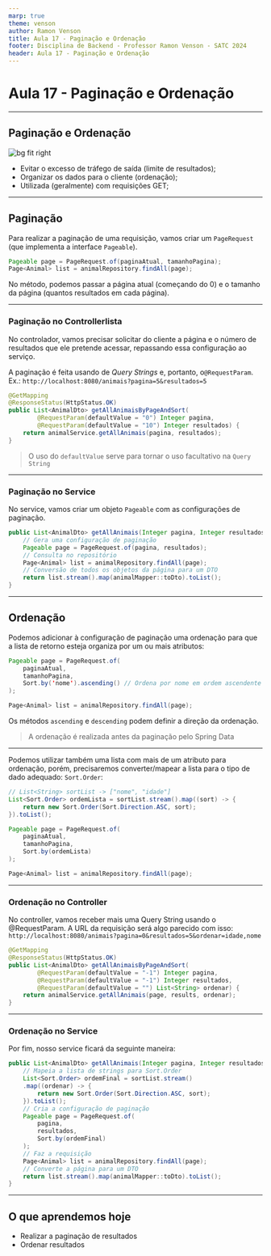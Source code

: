 ```yaml
---
marp: true
theme: venson
author: Ramon Venson
title: Aula 17 - Paginação e Ordenação
footer: Disciplina de Backend - Professor Ramon Venson - SATC 2024
header: Aula 17 - Paginação e Ordenação
---
```


<!-- 
_class: lead
-->

# Aula 17 - Paginação e Ordenação

---

<!--
paginate: true
class: normal
-->

## Paginação e Ordenação

![bg fit right](https://www.bezkoder.com/wp-content/uploads/thymeleaf-pagination-spring-boot-filter.png)

* Evitar o excesso de tráfego de saída (limite de resultados);
* Organizar os dados para o cliente (ordenação);
* Utilizada (geralmente) com requisições GET;

---

## Paginação

Para realizar a paginação de uma requisição, vamos criar um `PageRequest` (que implementa a interface `Pageable`).

````java
Pageable page = PageRequest.of(paginaAtual, tamanhoPagina);
Page<Animal> list = animalRepository.findAll(page);
````

No método, podemos passar a página atual (começando do 0) e o tamanho da página (quantos resultados em cada página).

---

### Paginação no Controllerlista

No controlador, vamos precisar solicitar do cliente a página e o número de resultados que ele pretende acessar, repassando essa configuração ao serviço.

A paginação é feita usando de *Query Strings* e, portanto, o`@RequestParam`. Ex.: `http://localhost:8080/animais?pagina=5&resultados=5`

````java
@GetMapping
@ResponseStatus(HttpStatus.OK)
public List<AnimalDto> getAllAnimaisByPageAndSort(
        @RequestParam(defaultValue = "0") Integer pagina,
        @RequestParam(defaultValue = "10") Integer resultados) {
    return animalService.getAllAnimais(pagina, resultados);
}
````

> O uso do `defaultValue` serve para tornar o uso facultativo na `Query String`

---

### Paginação no Service

No service, vamos criar um objeto `Pageable` com as configurações de paginação.

````java
public List<AnimalDto> getAllAnimais(Integer pagina, Integer resultados) {
    // Gera uma configuração de paginação
    Pageable page = PageRequest.of(pagina, resultados);
    // Consulta no repositório
    Page<Animal> list = animalRepository.findAll(page);
    // Conversão de todos os objetos da página para um DTO
    return list.stream().map(animalMapper::toDto).toList();
}
````

---

## Ordenação

Podemos adicionar à configuração de paginação uma ordenação para que a lista de retorno esteja organiza por um ou mais atributos:

````java
Pageable page = PageRequest.of(
    paginaAtual,
    tamanhoPagina,
    Sort.by('nome').ascending() // Ordena por nome em ordem ascendente
);

Page<Animal> list = animalRepository.findAll(page);
````

Os métodos `ascending` e `descending` podem definir a direção da ordenação.

> A ordenação é realizada antes da paginação pelo Spring Data

---

Podemos utilizar também uma lista com mais de um atributo para ordenação, porém, precisaremos converter/mapear a lista para o tipo de dado adequado: `Sort.Order`:

````java
// List<String> sortList -> ["nome", "idade"]
List<Sort.Order> ordemLista = sortList.stream().map((sort) -> {
    return new Sort.Order(Sort.Direction.ASC, sort);
}).toList();

Pageable page = PageRequest.of(
    paginaAtual,
    tamanhoPagina,
    Sort.by(ordemLista)
);

Page<Animal> list = animalRepository.findAll(page);
````

---

### Ordenação no Controller

No controller, vamos receber mais uma Query String usando o @RequestParam. A URL da requisição será algo parecido com isso: `http://localhost:8080/animais?pagina=0&resultados=5&ordenar=idade,nome`

````java
@GetMapping
@ResponseStatus(HttpStatus.OK)
public List<AnimalDto> getAllAnimaisByPageAndSort(
        @RequestParam(defaultValue = "-1") Integer pagina,
        @RequestParam(defaultValue = "-1") Integer resultados,
        @RequestParam(defaultValue = "") List<String> ordenar) {
    return animalService.getAllAnimais(page, results, ordenar);
}
````

---

### Ordenação no Service

Por fim, nosso service ficará da seguinte maneira:

````java
public List<AnimalDto> getAllAnimais(Integer pagina, Integer resultados, List<String> ordenar ) {
    // Mapeia a lista de strings para Sort.Order
    List<Sort.Order> ordemFinal = sortList.stream()
    .map((ordenar) -> {
        return new Sort.Order(Sort.Direction.ASC, sort);
    }).toList();
    // Cria a configuração de paginação
    Pageable page = PageRequest.of(
        pagina,
        resultados,
        Sort.by(ordemFinal)
    );
    // Faz a requisição
    Page<Animal> list = animalRepository.findAll(page);
    // Converte a página para um DTO
    return list.stream().map(animalMapper::toDto).toList();
}
````

---

## O que aprendemos hoje

* Realizar a paginação de resultados
* Ordenar resultados